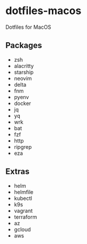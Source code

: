 # dotfiles-macos
Dotfiles for MacOS

## Packages
- zsh
- alacritty
- starship
- neovim
- delta
- fnm
- pyenv
- docker
- jq
- yq
- wrk
- bat
- fzf
- http
- ripgrep
- eza

## Extras
- helm
- helmfile
- kubectl
- k9s
- vagrant
- terraform
- az
- gcloud
- aws
